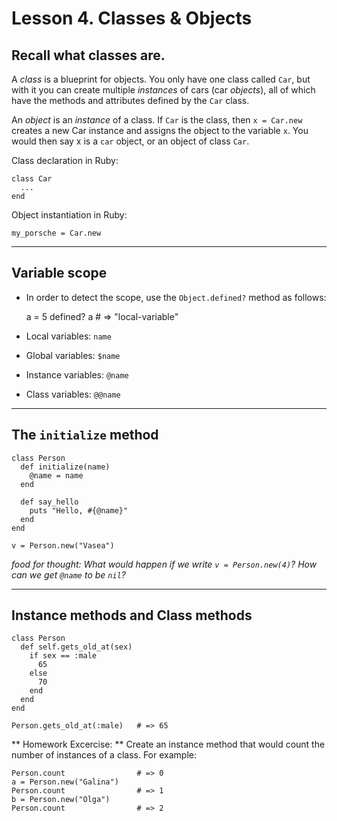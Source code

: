 # Lesson 4. Classes & Objects

## Recall what classes are.

A _class_ is a blueprint for objects. You only have one class called `Car`, but with it you can create multiple _instances_ of cars (car _objects_), all of which have the methods and attributes defined by the `Car` class.

An _object_ is an _instance_ of a class. If `Car` is the class, then `x = Car.new` creates a new Car instance and assigns the object to the variable `x`. You would then say x is a `car` object, or an object of class `Car`.

Class declaration in Ruby:

    class Car
      ...
    end

Object instantiation in Ruby:

    my_porsche = Car.new
- - -

## Variable scope

+ In order to detect the scope, use the `Object.defined?` method as follows:

    a = 5
    defined? a   # => "local-variable"

+ Local variables: `name`

+ Global variables: `$name`

+ Instance variables: `@name`

+ Class variables: `@@name`

- - -

## The `initialize` method

    class Person
      def initialize(name)
        @name = name
      end

      def say_hello
        puts "Hello, #{@name}"
      end
    end

    v = Person.new("Vasea")

_food for thought: What would happen if we write `v = Person.new(4)`? How can we get `@name` to be `nil`?_

- - -

## Instance methods and Class methods

    class Person
      def self.gets_old_at(sex)
        if sex == :male
          65
        else
          70
        end
      end
    end

    Person.gets_old_at(:male)   # => 65

** Homework Excercise: **
Create an instance method that would count the number of instances of a class. For example:

    Person.count                # => 0
    a = Person.new("Galina")
    Person.count                # => 1
    b = Person.new("Olga")
    Person.count                # => 2





